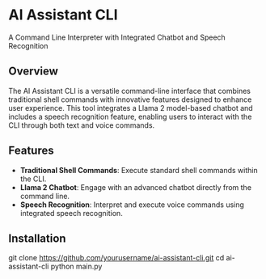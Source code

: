 # AI Assistant CLI

A Command Line Interpreter with Integrated Chatbot and Speech Recognition

## Overview

The AI Assistant CLI is a versatile command-line interface that combines traditional shell commands with innovative features designed to enhance user experience. This tool integrates a Llama 2 model-based chatbot and includes a speech recognition feature, enabling users to interact with the CLI through both text and voice commands.

## Features

- **Traditional Shell Commands**: Execute standard shell commands within the CLI.
- **Llama 2 Chatbot**: Engage with an advanced chatbot directly from the command line.
- **Speech Recognition**: Interpret and execute voice commands using integrated speech recognition.

## Installation

git clone https://github.com/yourusername/ai-assistant-cli.git
cd ai-assistant-cli
python main.py
